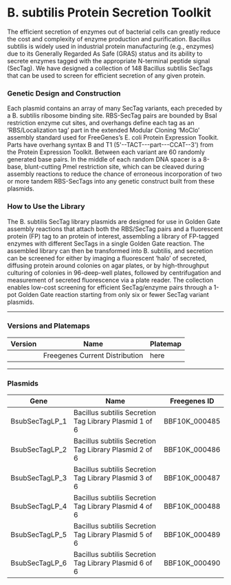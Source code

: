 # B. subtilis Protein Secretion Toolkit

The efficient secretion of enzymes out of bacterial cells can greatly reduce the cost and complexity of enzyme production and purification.
Bacillus subtilis is widely used in industrial protein manufacturing (e.g., enzymes) due to its Generally Regarded As Safe (GRAS) status and its ability
to secrete enzymes tagged with the appropriate N-terminal peptide signal (SecTag).  We have designed a collection of 148 Bacillus subtilis SecTags that
can be used to screen for efficient secretion of any given protein.

### Genetic Design and Construction

Each plasmid contains an array of many SecTag variants, each preceded by a B. subtilis ribosome binding site.
RBS-SecTag pairs are bounded by BsaI restriction enzyme cut sites, and overhangs define each tag as an ‘RBS/Localization tag’
part in the extended Modular Cloning ‘MoClo’ assembly standard used for FreeGenes’s E. coli Protein Expression Toolkit.
Parts have overhang syntax B and T1 (5'--TACT---part---CCAT--3') from the Protein Expression Toolkit. Between each variant are 60 randomly generated base pairs.
In the middle of each random DNA spacer is a 8-base, blunt-cutting PmeI restriction site, which can be cleaved during assembly reactions to reduce the
chance of erroneous incorporation of two or more tandem RBS-SecTags into any genetic construct built from these plasmids.

### How to Use the Library

The B. subtilis SecTag library plasmids are designed for use in Golden Gate assembly reactions that attach both the RBS/SecTag pairs and a
fluorescent protein (FP) tag to an protein of interest, assembling a library of FP-tagged enzymes with different SecTags in a single Golden Gate reaction.
The assembled library can then be transformed into B. subtilis, and secretion can be screened for either by imaging a fluorescent ‘halo’ of secreted,
diffusing protein around colonies on agar plates, or by high-throughput culturing of colonies in 96-deep-well plates, followed by centrifugation and measurement
of secreted fluorescence via a plate reader.  The collection enables low-cost screening for efficient SecTag/enzyme pairs through a 1-pot Golden Gate reaction
starting from only six or fewer SecTag variant plasmids.

---

### Versions and Platemaps

|Version|Name|Platemap|
|---|---|---|
||Freegenes Current Distribution|here|

---

### Plasmids

|Gene|Name|Freegenes ID|
|---|---|---|
| BsubSecTagLP_1 | Bacillus subtilis Secretion Tag Library Plasmid 1 of 6 | BBF10K_000485 |
| BsubSecTagLP_2 | Bacillus subtilis Secretion Tag Library Plasmid 2 of 6 | BBF10K_000486 |
| BsubSecTagLP_3 | Bacillus subtilis Secretion Tag Library Plasmid 3 of 6 | BBF10K_000487 |
| BsubSecTagLP_4 | Bacillus subtilis Secretion Tag Library Plasmid 4 of 6 | BBF10K_000488 |
| BsubSecTagLP_5 | Bacillus subtilis Secretion Tag Library Plasmid 5 of 6 | BBF10K_000489 |
| BsubSecTagLP_6 | Bacillus subtilis Secretion Tag Library Plasmid 6 of 6 | BBF10K_000490 |
